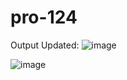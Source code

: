 # pro-124


Output Updated: 
![image](https://user-images.githubusercontent.com/63299443/200906757-57fa41b4-f4e1-4d06-8c3b-c47c961d1a0f.png)

 ![image](https://user-images.githubusercontent.com/63299443/200906825-ac556d27-2721-4916-98ec-c8882769a635.png)


